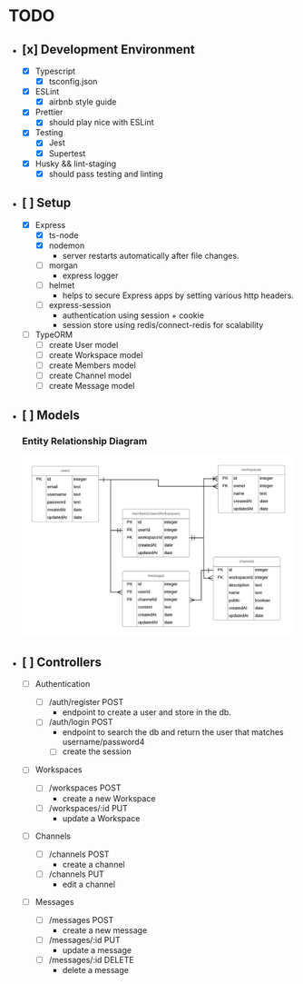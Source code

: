 # TODO

- ## [x] Development Environment

  - [x] Typescript
    - [x] tsconfig.json
  - [x] ESLint
    - [x] airbnb style guide
  - [x] Prettier
    - [x] should play nice with ESLint
  - [x] Testing
    - [x] Jest
    - [x] Supertest
  - [x] Husky && lint-staging
    - [x] should pass testing and linting

- ## [ ] Setup

  - [x] Express
    - [x] ts-node
    - [x] nodemon
      - server restarts automatically after file changes.
    - [ ] morgan
      - express logger
    - [ ] helmet
      - helps to secure Express apps by setting various http headers.
    - [ ] express-session
      - authentication using session + cookie
      - session store using redis/connect-redis for scalability
  - [ ] TypeORM
    - [ ] create User model
    - [ ] create Workspace model
    - [ ] create Members model
    - [ ] create Channel model
    - [ ] create Message model

- ## [ ] Models

  ### Entity Relationship Diagram

  ![](erd.png)

* ## [ ] Controllers

  - [ ] Authentication

    - [ ] /auth/register POST
      - endpoint to create a user and store in the db.
    - [ ] /auth/login POST
      - endpoint to search the db and return the user that matches username/password4
      - [ ] create the session

  - [ ] Workspaces

    - [ ] /workspaces POST
      - create a new Workspace
    - [ ] /workspaces/:id PUT
      - update a Workspace

  - [ ] Channels

    - [ ] /channels POST
      - create a channel
    - [ ] /channels PUT
      - edit a channel

  - [ ] Messages
    - [ ] /messages POST
      - create a new message
    - [ ] /messages/:id PUT
      - update a message
    - [ ] /messages/:id DELETE
      - delete a message
